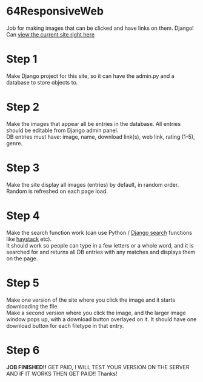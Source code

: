 # 64ResponsiveWeb
Job for making images that can be clicked and have links on them. Django!<br>
Can <a href="https://willgallo3.github.io/64ResponsiveWeb/" target="_blank">view the current site right here</a>

# Step 1

Make Django project for this site, so it can have the admin.py and a database to store objects to.

# Step 2

Make the images that appear all be entries in the database. All entries should be editable from Django admin panel.<br>
DB entries must have: image, name, download link(s), web link, rating (1-5), genre.

# Step 3

Make the site display all images (entries) by default, in random order. Random is refreshed on each page load.<br>

# Step 4

Make the search function work (can use Python / <a href="https://www.google.com/search?q=django+search&rlz=1C1CHBF_enMY761MY761&oq=django+search&aqs=chrome..69i57j0l5.3820j0j7&sourceid=chrome&ie=UTF-8" target="_blank">Django search</a> functions like <a href="http://haystacksearch.org/" target="_blank">haystack</a> etc).<br>
It should work so people can type in a few letters or a whole word, and it is searched for and returns all DB entries with any matches and displays them on the page.

# Step 5

Make one version of the site where you click the image and it starts downloading the file.<br>
Make a second version where you click the image, and the larger image window pops up, with a download button overlayed on it. It should have one download button for each filetype in that entry.

# Step 6

**JOB FINISHED!!** GET PAID, I WILL TEST YOUR VERSION ON THE SERVER AND IF IT WORKS THEN GET PAID!! Thanks!
